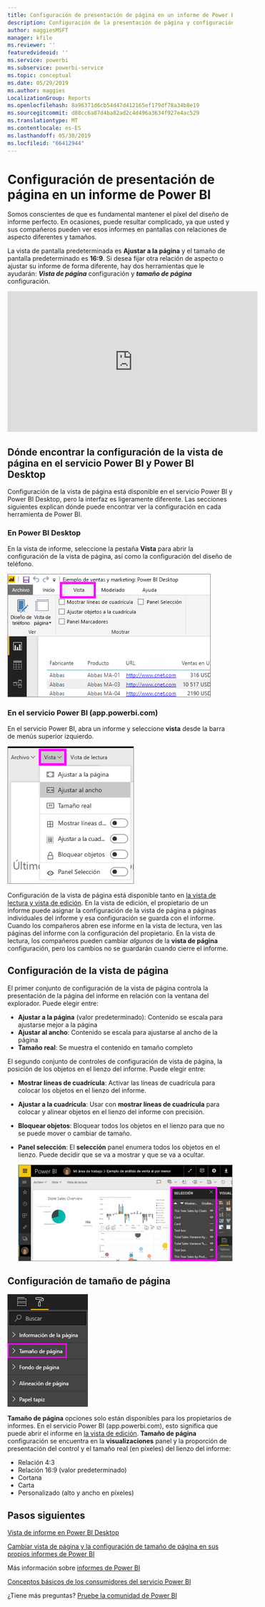 ```yaml
---
title: Configuración de presentación de página en un informe de Power BI
description: Configuración de la presentación de página y configuración de la vista de página de un informe
author: maggiesMSFT
manager: kfile
ms.reviewer: ''
featuredvideoid: ''
ms.service: powerbi
ms.subservice: powerbi-service
ms.topic: conceptual
ms.date: 05/29/2019
ms.author: maggies
LocalizationGroup: Reports
ms.openlocfilehash: 8a96371d6cb54d47d412165ef179df78a34b8e19
ms.sourcegitcommit: d88cc6a87d4ba82ad2c4d496a3634f927e4ac529
ms.translationtype: MT
ms.contentlocale: es-ES
ms.lasthandoff: 05/30/2019
ms.locfileid: "66412944"
---
```

# <a name="page-display-settings-in-a-power-bi-report"></a>Configuración de presentación de página en un informe de Power BI
Somos conscientes de que es fundamental mantener el píxel del diseño de informe perfecto. En ocasiones, puede resultar complicado, ya que usted y sus compañeros pueden ver esos informes en pantallas con relaciones de aspecto diferentes y tamaños. 

La vista de pantalla predeterminada es **Ajustar a la página** y el tamaño de pantalla predeterminado es **16:9**. Si desea fijar otra relación de aspecto o ajustar su informe de forma diferente, hay dos herramientas que le ayudarán: ***Vista de página*** configuración y ***tamaño de página*** configuración.


<iframe width="560" height="315" src="https://www.youtube.com/embed/5tg-OXzxe2g" frameborder="0" allowfullscreen></iframe>


## <a name="where-to-find-page-view-settings-in-the-power-bi-service-and-power-bi-desktop"></a>Dónde encontrar la configuración de la vista de página en el servicio Power BI y Power BI Desktop
Configuración de la vista de página está disponible en el servicio Power BI y Power BI Desktop, pero la interfaz es ligeramente diferente. Las secciones siguientes explican dónde puede encontrar ver la configuración en cada herramienta de Power BI.

### <a name="in-power-bi-desktop"></a>En Power BI Desktop
En la vista de informe, seleccione la pestaña **Vista** para abrir la configuración de la vista de página, así como la configuración del diseño de teléfono.

  ![Configuración de la vista de página de escritorio](media/power-bi-report-display-settings/power-bi-desktop-view-settings.png)

### <a name="in-the-power-bi-service-apppowerbicom"></a>En el servicio Power BI (app.powerbi.com)
En el servicio Power BI, abra un informe y seleccione **vista** desde la barra de menús superior izquierdo.

![configuración de la vista de página del servicio](media/power-bi-report-display-settings/power-bi-change-page-view.png)

Configuración de la vista de página está disponible tanto en [la vista de lectura y vista de edición](consumer/end-user-reading-view.md). En la vista de edición, el propietario de un informe puede asignar la configuración de la vista de página a páginas individuales del informe y esa configuración se guarda con el informe. Cuando los compañeros abren ese informe en la vista de lectura, ven las páginas del informe con la configuración del propietario. En la vista de lectura, los compañeros pueden cambiar *algunos* de la **vista de página** configuración, pero los cambios no se guardarán cuando cierre el informe.

## <a name="page-view-settings"></a>Configuración de la vista de página
El primer conjunto de configuración de la vista de página controla la presentación de la página del informe en relación con la ventana del explorador. Puede elegir entre:

* **Ajustar a la página** (valor predeterminado): Contenido se escala para ajustarse mejor a la página
* **Ajustar al ancho**: Contenido se escala para ajustarse al ancho de la página
* **Tamaño real**: Se muestra el contenido en tamaño completo

El segundo conjunto de controles de configuración de vista de página, la posición de los objetos en el lienzo del informe. Puede elegir entre:

* **Mostrar líneas de cuadrícula**: Activar las líneas de cuadrícula para colocar los objetos en el lienzo del informe.
* **Ajustar a la cuadrícula**: Usar con **mostrar líneas de cuadrícula** para colocar y alinear objetos en el lienzo del informe con precisión. 
* **Bloquear objetos**: Bloquear todos los objetos en el lienzo para que no se puede mover o cambiar de tamaño.
* **Panel selección**: El **selección** panel enumera todos los objetos en el lienzo. Puede decidir que se va a mostrar y que se va a ocultar.

    ![panel Selección](media/power-bi-report-display-settings/power-bi-selection-pane.png)



## <a name="page-size-settings"></a>Configuración de tamaño de página
![cambiar la configuración de tamaño de página](media/power-bi-report-display-settings/power-bi-page-size.png)

**Tamaño de página** opciones solo están disponibles para los propietarios de informes. En el servicio Power BI (app.powerbi.com), esto significa que puede abrir el informe en [la vista de edición](consumer/end-user-reading-view.md). **Tamaño de página** configuración se encuentra en la **visualizaciones** panel y la proporción de presentación del control y el tamaño real (en píxeles) del lienzo del informe:   

* Relación 4:3
* Relación 16:9 (valor predeterminado)
* Cortana
* Carta
* Personalizado (alto y ancho en píxeles)

## <a name="next-steps"></a>Pasos siguientes
[Vista de informe en Power BI Desktop](desktop-report-view.md)

[Cambiar vista de página y la configuración de tamaño de página en sus propios informes de Power BI](consumer/end-user-report-view.md)

Más información sobre [informes de Power BI](consumer/end-user-reports.md)

[Conceptos básicos de los consumidores del servicio Power BI](consumer/end-user-basic-concepts.md)

¿Tiene más preguntas? [Pruebe la comunidad de Power BI](http://community.powerbi.com/)


